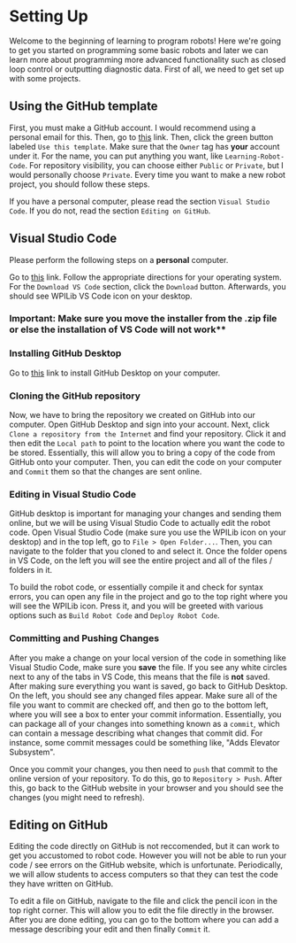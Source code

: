 # Setting Up

Welcome to the beginning of learning to program robots! Here we're going to get you started on programming some basic robots and later we can learn more about programming more advanced functionality such as closed loop control or outputting diagnostic data. First of all, we need to get set up with some projects.

## Using the GitHub template

First, you must make a GitHub account. I would recommend using a personal email for this. Then, go to [this](https://github.com/FRC1257/1257-Robot-Template) link. Then, click the green button labeled `Use this template`. Make sure that the `Owner` tag has **your** account under it. For the name, you can put anything you want, like `Learning-Robot-Code`. For repository visibility, you can choose either `Public` or `Private`, but I would personally choose `Private`. Every time you want to make a new robot project, you should follow these steps.

If you have a personal computer, please read the section `Visual Studio Code`. If you do not, read the section `Editing on GitHub`.

## Visual Studio Code

Please perform the following steps on a **personal** computer.

Go to [this](https://docs.wpilib.org/en/latest/docs/getting-started/getting-started-frc-control-system/wpilib-setup.html) link. Follow the appropriate directions for your operating system. For the `Download VS Code` section, click the `Download` button. Afterwards, you should see WPILib VS Code icon on your desktop.

### Important: Make sure you move the installer from the .zip file or else the installation of VS Code will not work**

### Installing GitHub Desktop

Go to [this](https://desktop.github.com/) link to install GitHub Desktop on your computer.

### Cloning the GitHub repository

Now, we have to bring the repository we created on GitHub into our computer. Open GitHub Desktop and sign into your account. Next, click `Clone a repository from the Internet` and find your repository. Click it and then edit the `Local path` to point to the location where you want the code to be stored. Essentially, this will allow you to bring a copy of the code from GitHub onto your computer. Then, you can edit the code on your computer and `Commit` them so that the changes are sent online.

### Editing in Visual Studio Code

GitHub desktop is important for managing your changes and sending them online, but we will be using Visual Studio Code to actually edit the robot code. Open Visual Studio Code (make sure you use the WPILib icon on your desktop) and in the top left, go to `File > Open Folder...`. Then, you can navigate to the folder that you cloned to and select it. Once the folder opens in VS Code, on the left you will see the entire project and all of the files / folders in it.

To build the robot code, or essentially compile it and check for syntax errors, you can open any file in the project and go to the top right where you will see the WPILib icon. Press it, and you will be greeted with various options such as `Build Robot Code` and `Deploy Robot Code`.

### Committing and Pushing Changes

After you make a change on your local version of the code in something like Visual Studio Code, make sure you **save** the file. If you see any white circles next to any of the tabs in VS Code, this means that the file is **not** saved. After making sure everything you want is saved, go back to GitHub Desktop. On the left, you should see any changed files appear. Make sure all of the file you want to commit are checked off, and then go to the bottom left, where you will see a box to enter your commit information. Essentially, you can package all of your changes into something known as a `commit`, which can contain a message describing what changes that commit did. For instance, some commit messages could be something like, "Adds Elevator Subsystem".

Once you commit your changes, you then need to `push` that commit to the online version of your repository. To do this, go to `Repository > Push`. After this, go back to the GitHub website in your browser and you should see the changes (you might need to refresh).

## Editing on GitHub

Editing the code directly on GitHub is not reccomended, but it can work to get you accustomed to robot code. However you will not be able to run your code / see errors on the GitHub website, which is unfortunate. Periodically, we will allow students to access computers so that they can test the code they have written on GitHub.

To edit a file on GitHub, navigate to the file and click the pencil icon in the top right corner. This will allow you to edit the file directly in the browser. After you are done editing, you can go to the bottom where you can add a message describing your edit and then finally `Commit` it.
